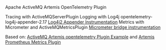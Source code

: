 Apache ActiveMQ Artemis OpenTelemetry Plugin

Tracing with ActiveMQServerPlugin
Logging with Log4j opentelemetry-log4j-appender-2.17 [Log4j2 Appender Instrumentation](https://github.com/open-telemetry/opentelemetry-java-instrumentation/tree/main/instrumentation/log4j/log4j-appender-2.17/library)
Metrics with Micrometer and ActiveMQMetricsPlugin [Micrometer bridge instrumentation](https://github.com/open-telemetry/opentelemetry-java-instrumentation/tree/main/instrumentation/micrometer/micrometer-1.5)

Based on:
[ActiveMQ Artemis opentelemetry Plugin Example](https://github.com/apache/activemq-artemis/tree/main/examples/features/standard/opentelemetry) and [Artemis Prometheus Metrics Plugin](https://github.com/rh-messaging/artemis-prometheus-metrics-plugin)
